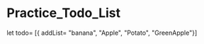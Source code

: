 # Practice_Todo_List
let todo= [{
  addList=  "banana",
    "Apple",
   "Potato",
   "GreenApple"}]

